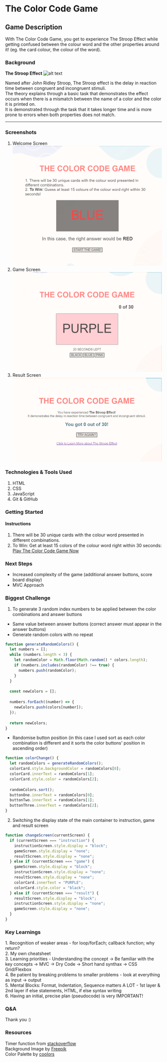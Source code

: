 # **The Color Code Game**

## **Game Description**

With The Color Code Game, you get to experience The Stroop Effect while getting confused between the colour word and the other properties around it! (eg. the card colour, the colour of the word).

### **Background**

**The Stroop Effect**
![alt text](https://upload.wikimedia.org/wikipedia/commons/thumb/b/b8/Stroop_comparison.png/435px-Stroop_comparison.png "The Stroop Effect") <br/>

<p>Named after John Ridley Stroop, The Stroop effect is the delay in reaction time between congruent and incongruent stimuli.<br/>
The theory explains through a basic task that demonstrates the effect occurs when there is a mismatch between the name of a color and the color it is printed on.<br/>
It is demonstrated through the task that it takes longer time and is more prone to errors when both properties does not match.</p>

---

### **Screenshots**

1. Welcome Screen  
   ![welcome screen](./images/instruction.png "Welcome Screen")
2. Game Screen  
   ![game screen](./images/game.png "Game Screen")
3. Result Screen  
   ![result screen](./images/result.png "Result Screen")

### **Technologies & Tools Used**

1. HTML
2. CSS
3. JavaScript
4. Git & GitHub

### **Getting Started**

#### **Instructions**

1. There will be 30 unique cards with the colour word presented in different combinations.
2. To Win: Get at least 15 colors of the colour word right within 30 seconds: [Play The Color Code Game Now](https://didadeeee.github.io/color-code/)

### **Next Steps**

- Increased complexity of the game (additional answer buttons, score board display)
- MVC Approach

### **Biggest Challenge**

1. To generate 3 random index numbers to be applied between the color combinations and answer buttons

- Same value between answer buttons (correct answer must appear in the answer buttons)
- Generate random colors with no repeat

```javascript
function generateRandomColors() {
  let numbers = [];
  while (numbers.length < 3) {
    let randomColor = Math.floor(Math.random() * colors.length);
    if (numbers.includes(randomColor) !== true) {
      numbers.push(randomColor);
    }
  }

  const newColors = [];

  numbers.forEach((number) => {
    newColors.push(colors[number]);
  });

  return newColors;
}
```

- Randomise button position (in this case I used sort as each color combination is different and it sorts the color buttons' position in ascending order)

```javascript
function colorChange() {
  let randomColors = generateRandomColors();
  colorCard.style.backgroundColor = randomColors[0];
  colorCard.innerText = randomColors[1];
  colorCard.style.color = randomColors[2];

  randomColors.sort();
  buttonOne.innerText = randomColors[0];
  buttonTwo.innerText = randomColors[1];
  buttonThree.innerText = randomColors[2];
}
```

2. Switching the display state of the main container to instruction, game and result screen

```javascript
function changeScreen(currentScreen) {
  if (currentScreen === "instruction") {
    instructionScreen.style.display = "block";
    gameScreen.style.display = "none";
    resultScreen.style.display = "none";
  } else if (currentScreen === "game") {
    gameScreen.style.display = "block";
    instructionScreen.style.display = "none";
    resultScreen.style.display = "none";
    colorCard.innerText = "PURPLE";
    colorCard.style.color = "black";
  } else if (currentScreen === "result") {
    resultScreen.style.display = "block";
    instructionScreen.style.display = "none";
    gameScreen.style.display = "none";
  }
}
```

### **Key Learnings**

<p>1. Recognition of weaker areas - for loop/forEach; callback function; why return?<br/>
2. My own cheatsheet<br/>
3. Learning priorities - Understanding the concept -> Be familiar with the key concepts -> MVC -> Dry Code -> Short hand synthax -> CSS Grid/Flexbox<br/>
4. Be patient by breaking problems to smaller problems - look at everything as input -> output<br/>
5. Mental Blocks: Format, Indentation, Sequence matters A LOT - 1st layer & 2nd layer if else statements, HTML, if else syntax writing<br/>
6. Having an initial, precise plan (pseudocode) is very IMPORTANT!<br/></p>

### **Q&A**

Thank you :)

### **Resources**

Timer function from <a href="https://stackoverflow.com/questions/4435776/simple-clock-that-counts-down-from-30-seconds-and-executes-a-function-afterward">stackoverflow</a><br/>
Background Image by <a href="https://www.freepik.com/free-vector/flat-design-abstract-background_18895874.htm#query=background&position=29&from_view=keyword&track=sph">Freepik</a><br/>
Color Palette by <a href="https://coolors.co/user/palettes">coolors<a>

